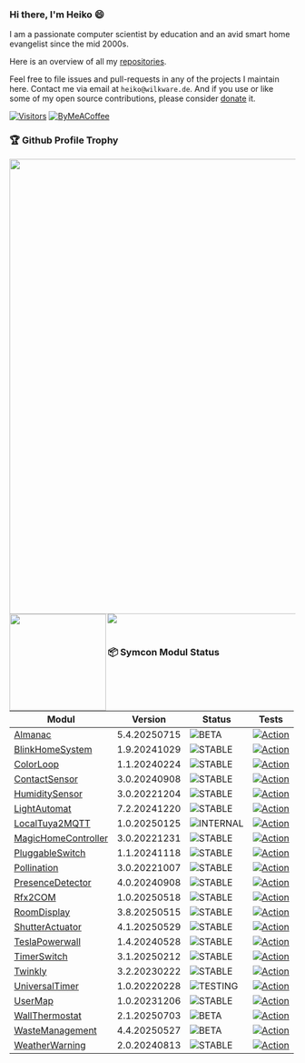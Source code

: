 ### Hi there, I'm Heiko 😄

I am a passionate computer scientist by education and an avid smart home evangelist since the mid 2000s. 

Here is an overview of all my [repositories](https://wilkware.github.io).

Feel free to file issues and pull-requests in any of the projects I maintain here. Contact me via email at `heiko@wilkware.de`. And if you use or like some of my open source contributions, please consider [donate](https://www.paypal.com/cgi-bin/webscr?cmd=_s-xclick&hosted_button_id=8816166) it.

[![Visitors](https://api.visitorbadge.io/api/visitors?path=Wilkware&countColor=%23ff9800&style=for-the-badge)](https://wilkware.de)
[![ByMeACoffee](https://img.shields.io/badge/-buy_me_a%C2%A0coffee-gray?style=for-the-badge&logo=buy-me-a-coffee)](https://www.buymeacoffee.com/wilkware)

### 🏆 Github Profile Trophy
<img width=800 src="https://github-profile-trophy.vercel.app/?username=Wilkware&column=8&margin-w=15"/>
<div>
  <img height="170" align="left" src="https://github-readme-stats.vercel.app/api?username=Wilkware&count_private=true&include_all_commits=true&show_icons=true" />
  <img src="https://github-readme-stats.vercel.app/api/top-langs/?username=Wilkware&layout=compact" />
</div>
<br/>

### 📦 Symcon Modul Status

<!-- SYMCON MODULE START -->
| Modul | Version | Status | Tests |
|-------|---------|--------|-------|
| [Almanac](https://github.com/Wilkware/Almanac.git) | 5.4.20250715 | ![BETA](https://img.shields.io/badge/BETA-yellow?style=flat-square&format=png) | [![Action](https://img.shields.io/github/actions/workflow/status/Wilkware/Almanac/style.yml?branch=main&label=Check&style=flat-square)](https://github.com/Wilkware/Almanac/actions) |
| [BlinkHomeSystem](https://github.com/Wilkware/BlinkHomeSystem.git) | 1.9.20241029 | ![STABLE](https://img.shields.io/badge/STABLE-green?style=flat-square&format=png) | [![Action](https://img.shields.io/github/actions/workflow/status/Wilkware/BlinkHomeSystem/style.yml?branch=main&label=Check&style=flat-square)](https://github.com/Wilkware/BlinkHomeSystem/actions) |
| [ColorLoop](https://github.com/Wilkware/ColorLoop.git) | 1.1.20240224 | ![STABLE](https://img.shields.io/badge/STABLE-green?style=flat-square&format=png) | [![Action](https://img.shields.io/github/actions/workflow/status/Wilkware/ColorLoop/style.yml?branch=main&label=Check&style=flat-square)](https://github.com/Wilkware/ColorLoop/actions) |
| [ContactSensor](https://github.com/Wilkware/ContactSensor.git) | 3.0.20240908 | ![STABLE](https://img.shields.io/badge/STABLE-green?style=flat-square&format=png) | [![Action](https://img.shields.io/github/actions/workflow/status/Wilkware/ContactSensor/style.yml?branch=main&label=Check&style=flat-square)](https://github.com/Wilkware/ContactSensor/actions) |
| [HumiditySensor](https://github.com/Wilkware/HumiditySensor.git) | 3.0.20221204 | ![STABLE](https://img.shields.io/badge/STABLE-green?style=flat-square&format=png) | [![Action](https://img.shields.io/github/actions/workflow/status/Wilkware/HumiditySensor/style.yml?branch=main&label=Check&style=flat-square)](https://github.com/Wilkware/HumiditySensor/actions) |
| [LightAutomat](https://github.com/Wilkware/LightAutomat.git) | 7.2.20241220 | ![STABLE](https://img.shields.io/badge/STABLE-green?style=flat-square&format=png) | [![Action](https://img.shields.io/github/actions/workflow/status/Wilkware/LightAutomat/style.yml?branch=main&label=Check&style=flat-square)](https://github.com/Wilkware/LightAutomat/actions) |
| [LocalTuya2MQTT](https://github.com/Wilkware/LocalTuya2MQTT.git) | 1.0.20250125 | ![INTERNAL](https://img.shields.io/badge/INTERNAL-lightgrey?style=flat-square&format=png) | [![Action](https://img.shields.io/github/actions/workflow/status/Wilkware/LocalTuya2MQTT/style.yml?branch=main&label=Check&style=flat-square)](https://github.com/Wilkware/LocalTuya2MQTT/actions) |
| [MagicHomeController](https://github.com/Wilkware/MagicHomeController.git) | 3.0.20221231 | ![STABLE](https://img.shields.io/badge/STABLE-green?style=flat-square&format=png) | [![Action](https://img.shields.io/github/actions/workflow/status/Wilkware/MagicHomeController/style.yml?branch=main&label=Check&style=flat-square)](https://github.com/Wilkware/MagicHomeController/actions) |
| [PluggableSwitch](https://github.com/Wilkware/PluggableSwitch.git) | 1.1.20241118 | ![STABLE](https://img.shields.io/badge/STABLE-green?style=flat-square&format=png) | [![Action](https://img.shields.io/github/actions/workflow/status/Wilkware/PluggableSwitch/style.yml?branch=main&label=Check&style=flat-square)](https://github.com/Wilkware/PluggableSwitch/actions) |
| [Pollination](https://github.com/Wilkware/Pollination.git) | 3.0.20221007 | ![STABLE](https://img.shields.io/badge/STABLE-green?style=flat-square&format=png) | [![Action](https://img.shields.io/github/actions/workflow/status/Wilkware/Pollination/style.yml?branch=main&label=Check&style=flat-square)](https://github.com/Wilkware/Pollination/actions) |
| [PresenceDetector](https://github.com/Wilkware/PresenceDetector.git) | 4.0.20240908 | ![STABLE](https://img.shields.io/badge/STABLE-green?style=flat-square&format=png) | [![Action](https://img.shields.io/github/actions/workflow/status/Wilkware/PresenceDetector/style.yml?branch=main&label=Check&style=flat-square)](https://github.com/Wilkware/PresenceDetector/actions) |
| [Rfx2COM](https://github.com/Wilkware/Rfx2COM.git) | 1.0.20250518 | ![STABLE](https://img.shields.io/badge/STABLE-green?style=flat-square&format=png) | [![Action](https://img.shields.io/github/actions/workflow/status/Wilkware/Rfx2COM/style.yml?branch=main&label=Check&style=flat-square)](https://github.com/Wilkware/Rfx2COM/actions) |
| [RoomDisplay](https://github.com/Wilkware/RoomDisplay.git) | 3.8.20250515 | ![STABLE](https://img.shields.io/badge/STABLE-green?style=flat-square&format=png) | [![Action](https://img.shields.io/github/actions/workflow/status/Wilkware/RoomDisplay/style.yml?branch=main&label=Check&style=flat-square)](https://github.com/Wilkware/RoomDisplay/actions) |
| [ShutterActuator](https://github.com/Wilkware/ShutterActuator.git) | 4.1.20250529 | ![STABLE](https://img.shields.io/badge/STABLE-green?style=flat-square&format=png) | [![Action](https://img.shields.io/github/actions/workflow/status/Wilkware/ShutterActuator/style.yml?branch=main&label=Check&style=flat-square)](https://github.com/Wilkware/ShutterActuator/actions) |
| [TeslaPowerwall](https://github.com/Wilkware/TeslaPowerwall.git) | 1.4.20240528 | ![STABLE](https://img.shields.io/badge/STABLE-green?style=flat-square&format=png) | [![Action](https://img.shields.io/github/actions/workflow/status/Wilkware/TeslaPowerwall/style.yml?branch=main&label=Check&style=flat-square)](https://github.com/Wilkware/TeslaPowerwall/actions) |
| [TimerSwitch](https://github.com/Wilkware/TimerSwitch.git) | 3.1.20250212 | ![STABLE](https://img.shields.io/badge/STABLE-green?style=flat-square&format=png) | [![Action](https://img.shields.io/github/actions/workflow/status/Wilkware/TimerSwitch/style.yml?branch=main&label=Check&style=flat-square)](https://github.com/Wilkware/TimerSwitch/actions) |
| [Twinkly](https://github.com/Wilkware/Twinkly.git) | 3.2.20230222 | ![STABLE](https://img.shields.io/badge/STABLE-green?style=flat-square&format=png) | [![Action](https://img.shields.io/github/actions/workflow/status/Wilkware/Twinkly/style.yml?branch=main&label=Check&style=flat-square)](https://github.com/Wilkware/Twinkly/actions) |
| [UniversalTimer](https://github.com/Wilkware/UniversalTimer.git) | 1.0.20220228 | ![TESTING](https://img.shields.io/badge/TESTING-red?style=flat-square&format=png) | [![Action](https://img.shields.io/github/actions/workflow/status/Wilkware/UniversalTimer/style.yml?branch=main&label=Check&style=flat-square)](https://github.com/Wilkware/UniversalTimer/actions) |
| [UserMap](https://github.com/Wilkware/UserMap.git) | 1.0.20231206 | ![STABLE](https://img.shields.io/badge/STABLE-green?style=flat-square&format=png) | [![Action](https://img.shields.io/github/actions/workflow/status/Wilkware/UserMap/style.yml?branch=main&label=Check&style=flat-square)](https://github.com/Wilkware/UserMap/actions) |
| [WallThermostat](https://github.com/Wilkware/WallThermostat.git) | 2.1.20250703 | ![BETA](https://img.shields.io/badge/BETA-yellow?style=flat-square&format=png) | [![Action](https://img.shields.io/github/actions/workflow/status/Wilkware/WallThermostat/style.yml?branch=main&label=Check&style=flat-square)](https://github.com/Wilkware/WallThermostat/actions) |
| [WasteManagement](https://github.com/Wilkware/WasteManagement.git) | 4.4.20250527 | ![BETA](https://img.shields.io/badge/BETA-yellow?style=flat-square&format=png) | [![Action](https://img.shields.io/github/actions/workflow/status/Wilkware/WasteManagement/style.yml?branch=main&label=Check&style=flat-square)](https://github.com/Wilkware/WasteManagement/actions) |
| [WeatherWarning](https://github.com/Wilkware/WeatherWarning.git) | 2.0.20240813 | ![STABLE](https://img.shields.io/badge/STABLE-green?style=flat-square&format=png) | [![Action](https://img.shields.io/github/actions/workflow/status/Wilkware/WeatherWarning/style.yml?branch=main&label=Check&style=flat-square)](https://github.com/Wilkware/WeatherWarning/actions) |
<!-- SYMCON MODULE END -->

<!--
**Wilkware/Wilkware** is a ✨ _special_ ✨ repository because its `README.md` (this file) appears on your GitHub profile.

Here are some ideas to get you started:

- 🔭 I’m currently working on ...
- 🌱 I’m currently learning ...
- 👯 I’m looking to collaborate on ...
- 🤔 I’m looking for help with ...
- 💬 Ask me about ...
- 📫 How to reach me: ...
- 😄 Pronouns: ...
- ⚡ Fun fact: ...
-->
